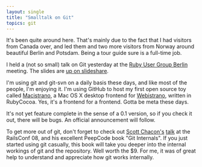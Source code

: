 ```yaml
---
layout: single
title: "Smalltalk on Git"
topics: git
---
```

It's been quite around here. That's mainly due to the fact that I had visitors from Canada over, and led them and two more visitors from Norway around beautiful Berlin and Potsdam. Being a tour guide sure is a full-time job.

I held a (not so small) talk on Git yesterday at the [Ruby User Group Berlin](http://www.rug-b.com) meeting. The slides are [up on slideshare](http://www.slideshare.net/mattmatt/smalltalk-on-git/).

I'm using git and git-svn on a daily basis these days, and like most of the people, I'm enjoying it. I'm using GitHub to host my first open source toy called [Macistrano](http://github.com/mattmatt/macistrano/tree/master), a Mac OS X desktop frontend for [Webistrano](http://labs.peritor.com/webistrano), written in RubyCocoa. Yes, it's a frontend for a frontend. Gotta be meta these days.

It's not yet feature complete in the sense of a 0.1 version, so if you check it out, there will be bugs. An official announcement will follow.

To get more out of git, don't forget to check out [Scott Chacon's](http://jointheconversation.org/) [talk](http://www.gitcasts.com/git-talk) at the RailsConf 08, and his excellent PeepCode book "Git Internals". If you just started using git casually, this book will take you deeper into the internal workings of git and the repository. Well worth the $9. For me, it was of great help to understand and appreciate how git works internally.